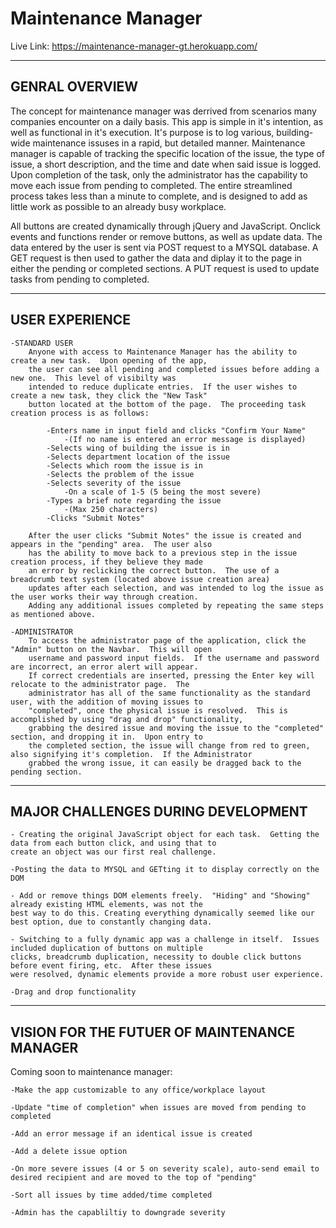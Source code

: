 # Maintenance Manager

Live Link: https://maintenance-manager-gt.herokuapp.com/

---------------
GENRAL OVERVIEW
---------------

The concept for maintenance manager was derrived from scenarios many companies encounter on a daily basis.  This app is simple in it's intention, as well as functional in it's execution.  It's purpose is to log various, building-wide maintenance issuses in a rapid, but detailed manner.  Maintenance manager is capable of tracking the specific location of the issue, the type of issue, a short description, and the time and date when said issue is logged.  Upon completion of the task, only the administrator has the capability to move each issue from pending to completed.  The entire streamlined process takes less than a minute to complete, and is designed to add as little work as possible to an already busy workplace.

All buttons are created dynamically through jQuery and JavaScript.  Onclick events and functions render or remove buttons, as well as update data.  The data entered by the user is sent via POST request to a MYSQL database.  A GET request is then used to gather the data and diplay it to the page in either the pending or completed sections.  A PUT request is used to update tasks from pending to completed.


---------------
USER EXPERIENCE
---------------

    -STANDARD USER
        Anyone with access to Maintenance Manager has the ability to create a new task.  Upon opening of the app, 
        the user can see all pending and completed issues before adding a new one.  This level of visibilty was 
        intended to reduce duplicate entries.  If the user wishes to create a new task, they click the "New Task" 
        button located at the bottom of the page.  The proceeding task creation process is as follows:
            
            -Enters name in input field and clicks "Confirm Your Name"
                -(If no name is entered an error message is displayed)
            -Selects wing of building the issue is in
            -Selects department location of the issue
            -Selects which room the issue is in
            -Selects the problem of the issue
            -Selects severity of the issue
                -On a scale of 1-5 (5 being the most severe)
            -Types a brief note regarding the issue
                -(Max 250 characters)
            -Clicks "Submit Notes"
    
        After the user clicks "Submit Notes" the issue is created and appears in the "pending" area.  The user also 
        has the ability to move back to a previous step in the issue creation process, if they believe they made 
        an error by reclicking the correct button.  The use of a breadcrumb text system (located above issue creation area) 
        updates after each selection, and was intended to log the issue as the user works their way through creation.  
        Adding any additional issues completed by repeating the same steps as mentioned above.

    -ADMINISTRATOR
        To access the administrator page of the application, click the "Admin" button on the Navbar.  This will open 
        username and password input fields.  If the username and password are incorrect, an error alert will appear.  
        If correct credentials are inserted, pressing the Enter key will relocate to the administrator page.  The 
        administrator has all of the same functionality as the standard user, with the addition of moving issues to 
        "completed", once the physical issue is resolved.  This is accomplished by using "drag and drop" functionality, 
        grabbing the desired issue and moving the issue to the "completed" section, and dropping it in.  Upon entry to 
        the completed section, the issue will change from red to green, also signifying it's completion.  If the Administrator 
        grabbed the wrong issue, it can easily be dragged back to the pending section.


-----------------------------------
MAJOR CHALLENGES DURING DEVELOPMENT
-----------------------------------
    - Creating the original JavaScript object for each task.  Getting the data from each button click, and using that to 
    create an object was our first real challenge.

    -Posting the data to MYSQL and GETting it to display correctly on the DOM

    - Add or remove things DOM elements freely.  "Hiding" and "Showing" already existing HTML elements, was not the 
    best way to do this. Creating everything dynamically seemed like our best option, due to constantly changing data.

    - Switching to a fully dynamic app was a challenge in itself.  Issues included duplication of buttons on multiple 
    clicks, breadcrumb duplication, necessity to double click buttons before event firing, etc.  After these issues 
    were resolved, dynamic elements provide a more robust user experience.

    -Drag and drop functionality


--------------------------------------------
VISION FOR THE FUTUER OF MAINTENANCE MANAGER
--------------------------------------------
  Coming soon to maintenance manager:

    -Make the app customizable to any office/workplace layout

    -Update "time of completion" when issues are moved from pending to completed

    -Add an error message if an identical issue is created

    -Add a delete issue option

    -On more severe issues (4 or 5 on severity scale), auto-send email to desired recipient and are moved to the top of "pending"

    -Sort all issues by time added/time completed
    
    -Admin has the capabliltiy to downgrade severity
